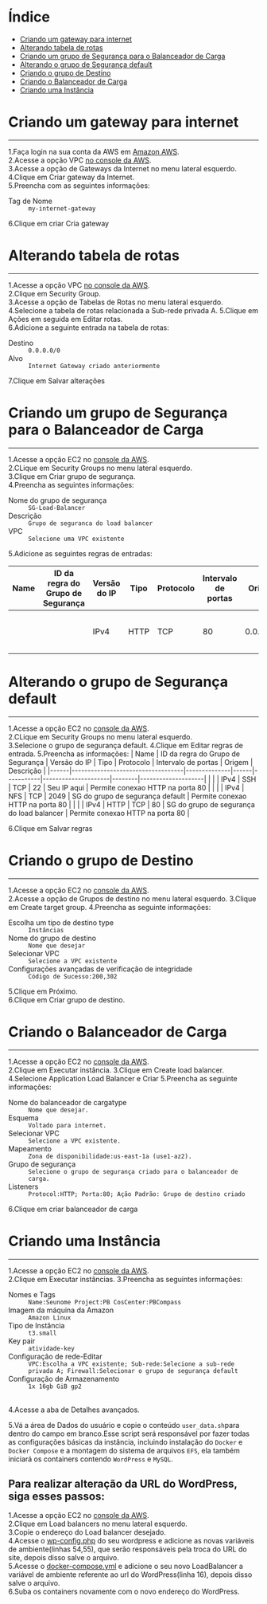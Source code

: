 # Índice
- [Criando um gateway para internet](#criando-um-gateway-para-internet)
- [Alterando tabela de rotas](#alterando-tabela-de-rotas)
- [Criando um grupo de Segurança para o Balanceador de Carga](#criando-um-grupo-de-segurança-para-o-balanceador-de-carga)
- [Alterando o grupo de Segurança default](#alterando-o-grupo-de-segurança-default)
- [Criando o grupo de Destino](#criando-o-grupo-de-destino)
- [Criando o Balanceador de Carga](#criando-o-balanceador-de-carga)
- [Criando uma Instância](#criando-uma-instância)
# Criando um gateway para internet
------------
1.Faça login na sua conta da AWS em [Amazon AWS](https://aws.amazon.com).</br>
2.Acesse a opção VPC [no console da AWS](https://console.aws.amazon.com/vpc/).</br>
3.Acesse a opção de Gateways da Internet no menu lateral esquerdo.</br>
4.Clique em Criar gateway da Internet.</br>
5.Preencha com as seguintes informações:
<dl>
  <dt>Tag de Nome</dt>
  <dd><code>my-internet-gateway</code></dd>
</dl>
6.Clique em criar Cria gateway

# Alterando tabela de rotas
------------
1.Acesse a opção VPC [no console da AWS](https://console.aws.amazon.com/vpc/).</br>
2.Clique em Security Group.</br>
3.Acesse a opção de Tabelas de Rotas no menu lateral esquerdo.</br>
4.Selecione a tabela de rotas relacionada a Sub-rede privada A.
5.Clique em Ações em seguida em Editar rotas.</br>
6.Adicione a seguinte entrada na tabela de rotas:
<dl>
  <dt>Destino</dt>
  <dd><code>0.0.0.0/0</code></dd>
  <dt>Alvo</dt>
  <dd><code>Internet Gateway criado anteriormente</code></dd>
</dl>
7.Clique em Salvar alterações</br>

# Criando um grupo de Segurança para o Balanceador de Carga
------------
1.Acesse a opção EC2 no [console da AWS](https://console.aws.amazon.com/ec2/).</br>
2.CLique em Security Groups no menu lateral esquerdo.</br>
3.Clique em Criar grupo de segurança.</br>
4.Preencha as seguintes informações:
<dl>
  <dt>Nome do grupo de segurança</dt>
  <dd><code>SG-Load-Balancer</code></dd>
  
  <dt>Descrição</dt>
  <dd><code>Grupo de seguranca do load balancer</code></dd>

  <dt>VPC</dt>
  <dd><code>Selecione uma VPC existente</code></dd>
</dl>
5.Adicione as seguintes regras de entradas:

| Name | ID da regra do Grupo de Segurança | Versão do IP | Tipo | Protocolo | Intervalo de portas | Origem | Descrição          |
|------|-----------------------------------|--------------|------|-----------|---------------------|--------|--------------------|
| | | IPv4         | HTTP              | TCP       | 80                  | 0.0.0.0/0      | Permite conexao HTTP na porta 80   |

# Alterando o grupo de Segurança default
-----------
1.Acesse a opção EC2 no [console da AWS](https://console.aws.amazon.com/ec2/).</br>
2.CLique em Security Groups no menu lateral esquerdo.</br>
3.Selecione o grupo de segurança default.
4.Clique em Editar regras de entrada.
5.Preencha as informações:
| Name | ID da regra do Grupo de Segurança | Versão do IP | Tipo | Protocolo | Intervalo de portas | Origem | Descrição          |
|------|-----------------------------------|--------------|------|-----------|---------------------|--------|--------------------|
| | | IPv4         | SSH              | TCP       | 22                  | Seu IP aqui    | Permite conexao HTTP na porta 80   |
| | | IPv4         | NFS              | TCP       | 2049                | SG do grupo de segurança default     | Permite conexao HTTP na porta 80   |
| | | IPv4         | HTTP              | TCP       | 80                  | SG do grupo de segurança do load balancer    | Permite conexao HTTP na porta 80   |

6.Clique em Salvar regras

# Criando o grupo de Destino
------------
1.Acesse a opção EC2 no [console da AWS](https://console.aws.amazon.com/ec2/).</br>
2.Acesse a opção de Grupos de destino no menu lateral esquerdo.
3.Clique em Create target group.
4.Preencha as seguinte informações:
<dl>
  <dt>Escolha um tipo de destino type</dt>
  <dd><code>Instâncias</code></dd>
  
  <dt>Nome do grupo de destino</dt>
  <dd><code>Nome que desejar</code></dd>

  <dt>Selecionar VPC</dt>
  <dd><code>Selecione a VPC existente</code></dd>
  
  <dt>Configurações avançadas de verificação de integridade</dt>
  <dd><code>Código de Sucesso:200,302</code></dd>
</dl>
5.Clique em Próximo.</br>
6.Clique em Criar grupo de destino.</br>

# Criando o Balanceador de Carga
------------
1.Acesse a opção EC2 no [console da AWS](https://console.aws.amazon.com/ec2/).</br>
2.Clique em Executar instância.
3.Clique em Create load balancer.
4.Selecione Application Load Balancer e Criar
5.Preencha as seguinte informações:
<dl>
  <dt>Nome do balanceador de cargatype</dt>
  <dd><code>Nome que desejar.</code></dd>
  
  <dt>Esquema</dt>
  <dd><code>Voltado para internet.</code></dd>

  <dt>Selecionar VPC</dt>
  <dd><code>Selecione a VPC existente.</code></dd>
  
  <dt>Mapeamento</dt>
  <dd><code>Zona de disponibilidade:us-east-1a (use1-az2).</code></dd>
  
  <dt>Grupo de segurança</dt>
  <dd><code>Selecione o grupo de segurança criado para o balanceador de carga.</code></dd>
  
  <dt>Listeners</dt>
  <dd><code>Protocol:HTTP; Porta:80; Ação Padrão: Grupo de destino criado</code></dd>
</dl>
6.Clique em criar balanceador de carga

# Criando uma Instância
------------
1.Acesse a opção EC2 no [console da AWS](https://console.aws.amazon.com/ec2/).</br>
2.Clique em Executar instâncias.
3.Preencha as seguintes informações:</br>
<dl>
  <dt>Nomes e Tags</dt>
  <dd><code>Name:Seunome Project:PB CosCenter:PBCompass</code></dd>
  
  <dt>Imagem da máquina da Amazon</dt>
  <dd><code>Amazon Linux</code></dd>

  <dt>Tipo de Instância</dt>
  <dd><code>t3.small</code></dd>
   
  <dt>Key pair</dt>
  <dd><code>atividade-key</code></dd>
   
  <dt>Configuração de rede-Editar</dt>
  <dd><code>VPC:Escolha a VPC existente; Sub-rede:Selecione a sub-rede privada A; Firewall:Selecionar o grupo de segurança default</code></dd>
   
  <dt>Configuração de Armazenamento</dt>
  <dd><code>1x 16gb GiB gp2</code></dd></br>
  
  </dl>
  4.Acesse a aba de Detalhes avançados.</br>
  
  5.Vá a área de Dados do usuário e copie o conteúdo `user_data.sh`para dentro do campo em branco.Esse script será responsável por fazer todas as configurações básicas da instância, incluindo instalação do `Docker` e `Docker Compose` e a montagem do sistema de arquivos `EFS`, ela também iniciará os containers contendo `WordPress` e `MySQL`.

## Para realizar alteração da URL do WordPress, siga esses passos:
1.Acesse a opção EC2 no [console da AWS](https://console.aws.amazon.com/ec2/).</br>
2.Clique em Load balancers no menu lateral esquerdo.</br>
3.Copie o endereço do Load balancer desejado.</br>
4.Acesse o [wp-config.php](https://github.com/luizz567/Compass.uol-Atividade-Docker/tree/main/nfs/LuizGustavo/wordpress) do seu wordpress e adicione as novas variáveis de ambiente(linhas 54,55), que serão responsáveis pela troca do URL do site, depois disso salve o arquivo.</br>
5.Acesse o [docker-compose.yml](https://github.com/luizz567/Compass.uol-Atividade-Docker/blob/main/docker-compose.yml) e adicione o seu novo LoadBalancer a variável de ambiente referente ao url do WordPress(linha 16), depois disso salve o arquivo.</br>
6.Suba os containers novamente com o novo endereço do WordPress.

